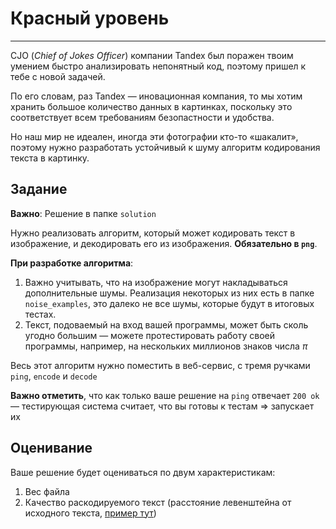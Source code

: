 # Красный уровень
___

CJO (*Chief of Jokes Officer*) компании Tandex был поражен твоим умением быстро анализировать непонятный код, поэтому пришел к тебе с новой задачей.

По его словам, раз Tandex — иновационная компания, то мы хотим хранить большое количество данных в картинках, поскольку это соответствует всем требованиям безопастности и удобства. 

Но наш мир не идеален, иногда эти фотографии кто-то «шакалит», поэтому нужно разработать устойчивый к шуму алгоритм кодирования текста в картинку.


## Задание

**Важно**: Решение в папке `solution`

Нужно реализовать алгоритм, который может кодировать текст в изображение, и декодировать его из изображения. **Обязательно в `png`**.

**При разработке алгоритма**:
1. Важно учитывать, что на изображение могут накладываться дополнительные шумы. Реализация некоторых из них есть в папке `noise_examples`, это далеко не все шумы, которые будут в итоговых тестах.
2. Текст, подоваемый на вход вашей программы, может быть сколь угодно большим — можете протестировать работу своей программы, например, на нескольких миллионов знаков числа $\pi$

Весь этот алгоритм нужно поместить в веб-сервис, с тремя ручками `ping`, `encode` и `decode`

**Важно отметить**, что как только ваше решение на `ping` отвечает `200 ok` — тестирующая система считает, что вы готовы к тестам => запускает их


## Оценивание

Ваше решение будет оцениваться по двум характеристикам:
1. Вес файла
2. Качество раскодируемого текст (расстояние левенштейна от исходного текста, [пример тут](tester/levenshtein_distance.py))

